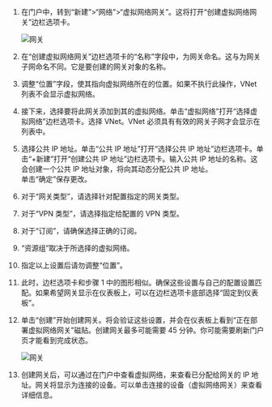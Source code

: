 1. 在门户中，转到“新建”>“网络”>“虚拟网络网关”。这将打开“创建虚拟网络网关”边栏选项卡。

	![网关](./media/vpn-gateway-add-gw-rm-portal-include/creategw250.png)  


2. 在“创建虚拟网络网关”边栏选项卡的“名称”字段中，为网关命名。这与为网关子网命名不同。它是要创建的网关对象的名称。

3. 调整“位置”字段，使其指向虚拟网络所在的位置。如果不执行此操作，VNet 列表不会显示虚拟网络。
 
4. 接下来，选择要将此网关添加到其的虚拟网络。单击“虚拟网络”打开“选择虚拟网络”边栏选项卡。选择 VNet。VNet 必须具有有效的网关子网才会显示在列表中。

5. 选择公共 IP 地址。单击“公共 IP 地址”打开“选择公共 IP 地址”边栏选项卡。单击“+新建”打开“创建公共 IP 地址”边栏选项卡。输入公共 IP 地址的名称。这会创建一个公共 IP 地址对象，将向其动态分配公共 IP 地址。<br>单击“确定”保存更改。

5. 对于“网关类型”，请选择针对配置指定的网关类型。

6. 对于“VPN 类型”，请选择指定给配置的 VPN 类型。

7. 对于“订阅”，请确保选择正确的订阅。

8. “资源组”取决于所选择的虚拟网络。

9. 指定以上设置后请勿调整“位置”。

10. 此时，边栏选项卡和步骤 1 中的图形相似。确保这些设置与自己的配置设置匹配。如果希望网关显示在仪表板上，可以在边栏选项卡底部选择“固定到仪表板”。

11. 单击“创建”开始创建网关。将会验证这些设置，并会在仪表板上看到“正在部署虚拟网络网关”磁贴。创建网关最多可能需要 45 分钟。你可能需要刷新门户页才能看到完成状态。

	![网关](./media/vpn-gateway-add-gw-rm-portal-include/deployvnetgw150.png)

11. 创建网关后，可以通过在门户中查看虚拟网络，来查看已分配给网关的 IP 地址。网关将显示为连接的设备。可以单击连接的设备（虚拟网络网关）来查看详细信息。

<!---HONumber=Mooncake_0822_2016-->